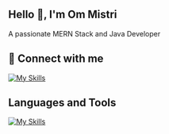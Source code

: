 
## Hello 👋, I'm Om Mistri

A passionate MERN Stack and Java Developer


## 🔗 Connect with me

[![My Skills](https://skillicons.dev/icons?i=linkedin)](https://www.linkedin.com/in/om-mistri/)




##  Languages and Tools
[![My Skills](https://skillicons.dev/icons?i=c,cpp,java,js,py,nodejs,express,react,mongodb,mysql,git,github,postman,firebase)](https://skillicons.dev)


